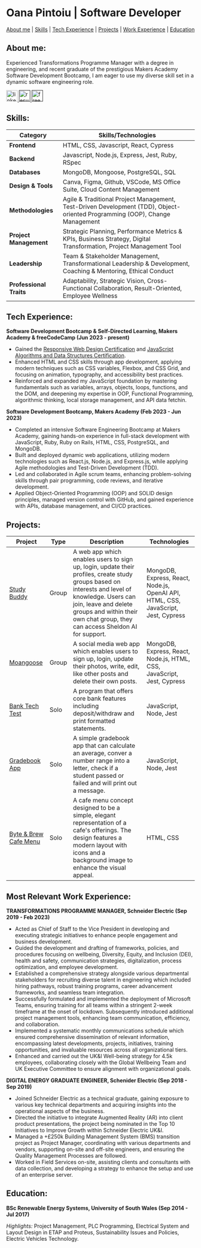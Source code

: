 
# Oana Pintoiu | Software Developer 


[About me](#about-me) | [Skills](#skills) | [Tech Experience](#tech-experience) | [Projects](#projects) | [Work Experience](#most-relevant-work-experience) | [Education](#education)

## About me:

Experienced Transformations Programme Manager with a degree in engineering, and recent graduate of the prestigious Makers Academy Software Development Bootcamp, I am eager to use my diverse skill set in a dynamic software engineering role.

<div align="left">
  <a href="https://www.linkedin.com/in/oanapintoiu">
    <img src="https://img.shields.io/badge/LinkedIn-blue" width="auto" height="30" alt="linkedin logo"  /> </a>
 <a href="">
     <img src="https://img.shields.io/badge/Resume-darkgreen" width="auto" height="30" alt="resume" />  </a>
      <a href="">
     <img src="https://img.shields.io/badge/freeCodeCamp-navy" width="auto" height="30" alt="freeCodeCamp logo" />  </a>
</div>

## Skills:

| Category      | Skills/Technologies       |    
|--------------|------------|
|**Frontend** | HTML, CSS, Javascript, React, Cypress|  
|**Backend** |Javascript, Node.js, Express, Jest, Ruby, RSpec|
|**Databases** |MongoDB, Mongoose, PostgreSQL, SQL|
|**Design & Tools** |Canva, Figma, Github, VSCode, MS Office Suite, Cloud Content Management  |
|**Methodologies** |Agile & Traditional Project Management, Test-Driven Development (TDD), Object-oriented Programming (OOP), Change Management |  
|**Project Management** |Strategic Planning, Performance Metrics & KPIs, Business Strategy, Digital Transformation, Project Management Tool|   
|**Leadership** |Team & Stakeholder Management, Transformational Leadership & Development, Coaching & Mentoring, Ethical Conduct| 
|**Professional Traits** |Adaptability, Strategic Vision, Cross-Functional Collaboration, Result-Oriented, Employee Wellness|

## Tech Experience:

**Software Development Bootcamp & Self-Directed Learning, Makers Academy & freeCodeCamp (Jun 2023 - present)**
- Gained the [Responsive Web Design Certification](https://www.freecodecamp.org/certification/opin/responsive-web-design) and [JavaScript Algorithms and Data Structures Certification]().
- Enhanced HTML and CSS skills through app development, applying modern techniques such as CSS variables, Flexbox, and CSS Grid, and focusing on animation, typography, and accessibility best practices.
- Reinforced and expanded my JavaScript foundation by mastering fundamentals such as variables, arrays, objects, loops, functions, and the DOM, and deepening my expertise in OOP, Functional Programming, algorithmic thinking, local storage management, and API data fetchin.


**Software Development Bootcamp, Makers Academy (Feb 2023 - Jun 2023)**
- Completed an intensive Software Engineering Bootcamp at Makers Academy, gaining hands-on experience in full-stack development with JavaScript, Ruby, Ruby on Rails, HTML, CSS, PostgreSQL, and MongoDB.
- Built and deployed dynamic web applications, utilizing modern technologies such as React.js, Node.js, and Express.js, while applying Agile methodologies and Test-Driven Development (TDD).
- Led and collaborated in Agile scrum teams, enhancing problem-solving skills through pair programming, code reviews, and iterative development.
- Applied Object-Oriented Programming (OOP) and SOLID design principles, managed version control with GitHub, and gained experience with APIs, database management, and CI/CD practices.

## Projects:

| Project                 | Type       | Description      | Technologies    | 
|-------------------------|------------|------------------|-----------------|
| [Study Buddy](https://github.com/oanapintoiu/study_buddy_v2_op)| Group | A web app which enables users to sign up, login, update their profiles, create study groups based on interests and level of knowledge. Users can join, leave and delete groups and within their own chat group, they can access Sheldon AI for support. | MongoDB, Express, React, Node.js, OpenAI API, HTML, CSS, JavaScript, Jest, Cypress |
| [Moangoose](https://github.com/oanapintoiu/moangoose-mern) | Group | A social media web app which enables users to sign up, login, update their photos, write, edit, like other posts and delete their own posts. | MongoDB, Express, React, Node.js, HTML, CSS, JavaScript, Jest, Cypress |
| [Bank Tech Test](https://github.com/oanapintoiu/bank_tech_test) | Solo | A program that offers core bank features including deposit/withdraw and print formatted statements. | JavaScript, Node, Jest |
| [Gradebook App](https://github.com/oanapintoiu/gradebook_app) | Solo | A simple gradebook app that can calculate an average, conver a number range into a letter, check if a student passed or failed and will print out a message. | JavaScript, Node, Jest |
| [Byte & Brew Cafe Menu](https://github.com/oanapintoiu/cafe_menu) | Solo | A cafe menu concept designed to be a simple, elegant representation of a cafe's offerings. The design features a modern layout with icons and a background image to enhance the visual appeal. | HTML, CSS |

## Most Relevant Work Experience:

**TRANSFORMATIONS PROGRAMME MANAGER, Schneider Electric (Sep 2019 - Feb 2023)**
- Acted as Chief of Staff to the Vice President in developing and executing strategic initiatives to enhance people engagement and business development.
- Guided the development and drafting of frameworks, policies, and procedures focusing on wellbeing, Diversity, Equity, and Inclusion (DEI), health and safety, communication strategies, digitalization, process optimization, and employee development.
- Established a comprehensive strategy alongside various departmental stakeholders for recruiting diverse talent in engineering which included hiring pathways, robust training programs, career advancement frameworks, and seamless team integration.
- Successfully formulated and implemented the deployment of Microsoft Teams, ensuring training for all teams within a stringent 2-week timeframe at the onset of lockdown. Subsequently introduced additional project management tools, enhancing team communication, efficiency, and collaboration.
- Implemented a systematic monthly communications schedule which ensured comprehensive dissemination of relevant information, encompassing latest developments, projects, initiatives, training opportunities, and invaluable resources across all organizational tiers.
- Enhanced and carried out the UK&I Well-being strategy for 4.5k employees, collaborating closely with the Global Wellbeing Team and UK Executive Committee to ensure alignment with organizational goals.


**DIGITAL ENERGY GRADUATE ENGINEER, Schenider Electric (Sep 2018 - Sep 2019)**
- Joined Schneider Electric as a technical graduate, gaining exposure to various key technical departments and acquiring insights into the operational aspects of the business.
- Directed the initiative to integrate Augmented Reality (AR) into client product presentations, the project being nominated in the Top 10 Initiatives to Improve Growth within Schneider Electric UK&I.
- Managed a +£250k Building Management System (BMS) transition project as Project Manager, coordinating with various departments and vendors, supporting on-site and off-site engineers, and ensuring the Quality Management Processes are followed.
- Worked in Field Services on-site, assisting clients and consultants with data collection, and developing a strategy to enhance the setup and use of an enterprise server.

## Education:
**BSc Renewable Energy Systems, University of South Wales (Sep 2014 - Jul 2017)**

_Highlights:_ Project Management, PLC Programming, Electrical System and Layout Design in ETAP and Proteus, Sustainability Issues and Policies, Electric Vehicles Technology.

